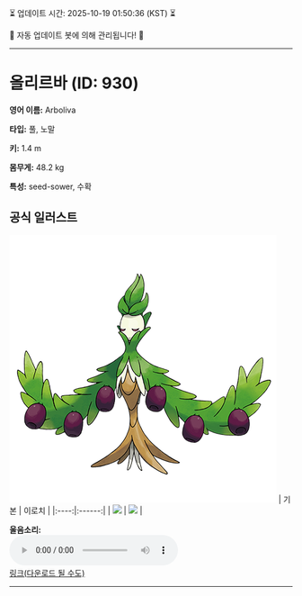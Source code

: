 
⏳ 업데이트 시간: 2025-10-19 01:50:36 (KST) ⏳

🤖 자동 업데이트 봇에 의해 관리됩니다! 🤖

---

# 올리르바 (ID: 930)
**영어 이름:** Arboliva

**타입:** 풀, 노말

**키:** 1.4 m

**몸무게:** 48.2 kg

**특성:** seed-sower, 수확

## 공식 일러스트
![](https://raw.githubusercontent.com/PokeAPI/sprites/master/sprites/pokemon/other/official-artwork/930.png)
| 기본 | 이로치 |
|:----:|:------:|
| <img src="http://play.pokemonshowdown.com/sprites/ani/arboliva.gif" width="200"> | <img src="http://play.pokemonshowdown.com/sprites/ani-shiny/arboliva.gif" width="200"> |

**울음소리:**<br><audio controls src="https://raw.githubusercontent.com/PokeAPI/cries/main/cries/pokemon/latest/930.ogg"></audio><br> [링크(다운로드 될 수도)](https://raw.githubusercontent.com/PokeAPI/cries/main/cries/pokemon/latest/930.ogg)


---
